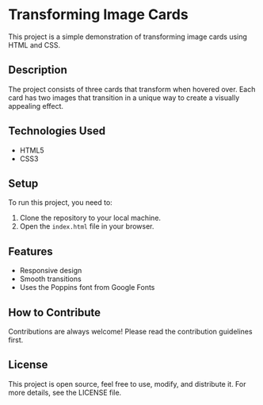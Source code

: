 # Transforming Image Cards

This project is a simple demonstration of transforming image cards using HTML and CSS.

## Description

The project consists of three cards that transform when hovered over. Each card has two images that transition in a unique way to create a visually appealing effect.

## Technologies Used

- HTML5
- CSS3

## Setup

To run this project, you need to:

1. Clone the repository to your local machine.
2. Open the `index.html` file in your browser.

## Features

- Responsive design
- Smooth transitions
- Uses the Poppins font from Google Fonts

## How to Contribute

Contributions are always welcome! Please read the contribution guidelines first.

## License

This project is open source, feel free to use, modify, and distribute it. For more details, see the LICENSE file.
